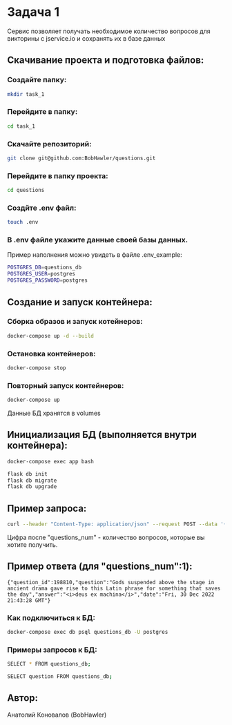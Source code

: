 # Задача 1

Сервис позволяет получать необходимое количество вопросов для викторины с jservice.io и сохранять их в базе данных

## Скачивание проекта и подготовка файлов:

### Создайте папку:
```bash
mkdir task_1
```

### Перейдите в папку:
```bash
cd task_1
```
### Скачайте репозиторий:
```bash
git clone git@github.com:BobHawler/questions.git
```

### Перейдите в папку проекта:
```bash
cd questions
```

### Создйте .env файл:
```bash
touch .env
```

### В .env файле укажите данные своей базы данных.
Пример наполнения можно увидеть в файле .env_example:
```bash
POSTGRES_DB=questions_db
POSTGRES_USER=postgres
POSTGRES_PASSWORD=postgres
```

## Создание и запуск контейнера:

### Сборка образов и запуск котейнеров:

```bash
docker-compose up -d --build
```
### Остановка контейнеров:
```bash
docker-compose stop
```
### Повторный запуск контейнеров:
```bash
docker-compose up
```
Данные БД хранятся в volumes

## Инициализация БД (выполняется внутри контейнера):
```bash
docker-compose exec app bash
```
```bash
flask db init
flask db migrate
flask db upgrade
```

## Пример запроса:
```bash
curl --header "Content-Type: application/json" --request POST --data '{"questions_num":7}'  http://localhost:5000
```
Цифра после "questions_num" - количество вопросов, которые вы хотите получить.

## Пример ответа (для "questions_num":1):
```
{"question_id":198810,"question":"Gods suspended above the stage in ancient drama gave rise to this Latin phrase for something that saves the day","answer":"<i>deus ex machina</i>","date":"Fri, 30 Dec 2022 21:43:28 GMT"}
```
### Как подключиться к БД:
```bash
docker-compose exec db psql questions_db -U postgres
```
### Примеры запросов к БД:
```bash
SELECT * FROM questions_db;

SELECT question FROM questions_db;
```

## Автор:
Анатолий Коновалов (BobHawler)
